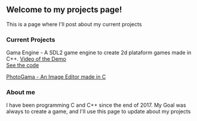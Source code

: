 ## Welcome to my projects page!

This is a page where I'll post about my current projects

### Current Projects
Gama Engine - A SDL2 game engine to create 2d plataform games made in C++. [Video of the Demo](https://www.youtube.com/watch?v=z-fAOYcHAxg)  
[See the code](https://github.com/GabrielMtins/Gama-Engine)  

[PhotoGama - An Image Editor made in C](https://gabrielmtins.github.io/project/photogama)  

### About me
I have been programming C and C++ since the end of 2017. My Goal was always to create a game, and I'll use this page to update about my projects
